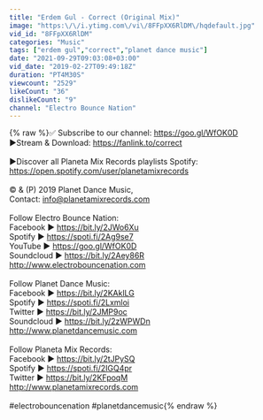 ```yaml
---
title: "Erdem Gul - Correct (Original Mix)"
image: "https:\/\/i.ytimg.com\/vi\/8FFpXX6RlDM\/hqdefault.jpg"
vid_id: "8FFpXX6RlDM"
categories: "Music"
tags: ["erdem gul","correct","planet dance music"]
date: "2021-09-29T09:03:08+03:00"
vid_date: "2019-02-27T09:49:18Z"
duration: "PT4M30S"
viewcount: "2529"
likeCount: "36"
dislikeCount: "9"
channel: "Electro Bounce Nation"
---
```

{% raw %}✅ Subscribe to our channel: <a rel="nofollow" target="blank" href="https://goo.gl/WfOK0D">https://goo.gl/WfOK0D</a><br />►Stream &amp; Download: <a rel="nofollow" target="blank" href="https://fanlink.to/correct">https://fanlink.to/correct</a><br /><br />►Discover all Planeta Mix Records playlists Spotify:<br /><a rel="nofollow" target="blank" href="https://open.spotify.com/user/planetamixrecords">https://open.spotify.com/user/planetamixrecords</a><br /><br />© &amp; (P) 2019 Planet Dance Music, <br />Contact: info@planetamixrecords.com <br /><br />Follow Electro Bounce Nation:<br />Facebook ► <a rel="nofollow" target="blank" href="https://bit.ly/2JWo6Xu">https://bit.ly/2JWo6Xu</a><br />Spotify ► <a rel="nofollow" target="blank" href="https://spoti.fi/2Ag9se7">https://spoti.fi/2Ag9se7</a><br />YouTube ► <a rel="nofollow" target="blank" href="https://goo.gl/WfOK0D">https://goo.gl/WfOK0D</a><br />Soundcloud ► <a rel="nofollow" target="blank" href="https://bit.ly/2Aey86R">https://bit.ly/2Aey86R</a><br /><a rel="nofollow" target="blank" href="http://www.electrobouncenation.com">http://www.electrobouncenation.com</a><br /> <br />Follow Planet Dance Music:<br />Facebook ► <a rel="nofollow" target="blank" href="https://bit.ly/2KAklLG">https://bit.ly/2KAklLG</a><br />Spotify ► <a rel="nofollow" target="blank" href="https://spoti.fi/2Lxmloi">https://spoti.fi/2Lxmloi</a><br />Twitter ► <a rel="nofollow" target="blank" href="https://bit.ly/2JMP9oc">https://bit.ly/2JMP9oc</a><br />Soundcloud ► <a rel="nofollow" target="blank" href="https://bit.ly/2zWPWDn">https://bit.ly/2zWPWDn</a><br /><a rel="nofollow" target="blank" href="http://www.planetdancemusic.com">http://www.planetdancemusic.com</a> <br /><br />Follow Planeta Mix Records: <br />Facebook ► <a rel="nofollow" target="blank" href="https://bit.ly/2tJPySQ">https://bit.ly/2tJPySQ</a><br />Spotify ► <a rel="nofollow" target="blank" href="https://spoti.fi/2IGQ4pr">https://spoti.fi/2IGQ4pr</a><br />Twitter ► <a rel="nofollow" target="blank" href="https://bit.ly/2KFpoqM">https://bit.ly/2KFpoqM</a><br /><a rel="nofollow" target="blank" href="http://www.planetamixrecords.com">http://www.planetamixrecords.com</a> <br /><br />#electrobouncenation #planetdancemusic{% endraw %}
